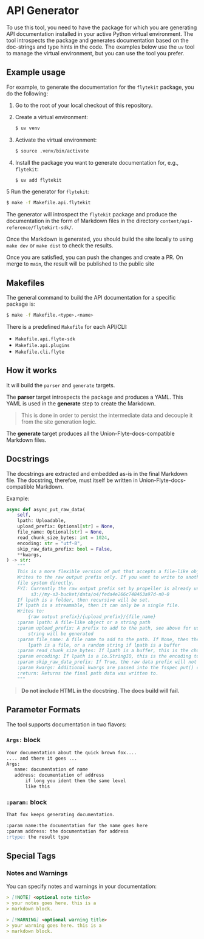 # API Generator

To use this tool, you need to have the package for which you are generating API documentation installed in your active Python virtual environment.
The tool introspects the package and generates documentation based on the doc-strings and type hints in the code.
The examples below use the `uv` tool to manage the virtual environment, but you can use the tool you prefer.

## Example usage

For example, to generate the documentation for the `flytekit` package, you do the following:

1. Go to the root of your local checkout of this repository.

2. Create a virtual environment:

   ```bash
   $ uv venv
   ```

3. Activate the virtual environment:

   ```bash
   $ source .venv/bin/activate
   ```

4. Install the package you want to generate documentation for, e.g., `flytekit`:

   ```bash
   $ uv add flytekit
   ```

5 Run the generator for `flytekit`:

   ```bash
   $ make -f Makefile.api.flytekit
   ```

The generator will introspect the `flytekit` package and produce the documentation in the form of Markdown files in the directory `content/api-reference/flytekirt-sdk/`.

Once the Markdown is generated, you should build the site locally to using `make dev` or `make dist` to check the results.

Once you are satisfied, you can push the changes and create a PR.
On merge to `main`, the result will be published to the public site

## Makefiles

The general command to build the API documentation for a specific package is:

```bash
$ make -f Makefile.<type>.<name>
```

There is a predefined `Makefile` for each API/CLI:

* `Makefile.api.flyte-sdk`
* `Makefile.api.plugins`
* `Makefile.cli.flyte`

## How it works

It will build the `parser` and `generate` targets.

The **parser** target introspects the package and produces a YAML.
This YAML is used in the **generate** step to create the Markdown.

> This is done in order to persist the intermediate data and decouple it from the site generation logic.

The **generate** target produces all the Union-Flyte-docs-compatible Markdown files.

## Docstrings

The docstrings are extracted and embedded as-is in the final Markdown file.
The docstring, therefoe, must itself be written in Union-Flyte-docs-compatible Markdown.

Example:

```python
async def async_put_raw_data(
    self,
    lpath: Uploadable,
    upload_prefix: Optional[str] = None,
    file_name: Optional[str] = None,
    read_chunk_size_bytes: int = 1024,
    encoding: str = "utf-8",
    skip_raw_data_prefix: bool = False,
    **kwargs,
) -> str:
    """
    This is a more flexible version of put that accepts a file-like object or a string path.
    Writes to the raw output prefix only. If you want to write to another fs use put_data or get the fsspec
    file system directly.
    FYI: Currently the raw output prefix set by propeller is already unique per retry and looks like
         s3://my-s3-bucket/data/o4/feda4e266c748463a97d-n0-0
    If lpath is a folder, then recursive will be set.
    If lpath is a streamable, then it can only be a single file.
    Writes to:
        {raw output prefix}/{upload_prefix}/{file_name}
    :param lpath: A file-like object or a string path
    :param upload_prefix: A prefix to add to the path, see above for usage, can be an "". If None then a random
        string will be generated
    :param file_name: A file name to add to the path. If None, then the file name will be the tail of the path if
        lpath is a file, or a random string if lpath is a buffer
    :param read_chunk_size_bytes: If lpath is a buffer, this is the chunk size to read from it
    :param encoding: If lpath is a io.StringIO, this is the encoding to use to encode it to binary.
    :param skip_raw_data_prefix: If True, the raw data prefix will not be prepended to the upload_prefix
    :param kwargs: Additional kwargs are passed into the fsspec put() call or the open() call
    :return: Returns the final path data was written to.
    """
```

> **Do not include HTML in the docstring. The docs build will fail.**

## Parameter Formats

The tool supports documentation in two flavors:

### `Args:` block

```markdown
Your documentation about the quick brown fox....
.... and there it goes ...
Args:
   name: documentation of name
   address: documentation of address
       if long you ident them the same level
       like this
```

### `:param:` block

```markdown
That fox keeps generating documentation.

:param name:the documentation for the name goes here
:param address: the documentation for address
:rtype: the result type
```

## Special Tags

### Notes and Warnings

You can specify notes and warnings in your documentation:

```markdown
> [!NOTE] <optional note title>
> your notes goes here. this is a
> markdown block.

> [!WARNING] <optional warning title>
> your warning goes here. this is a
> markdown block.
```
